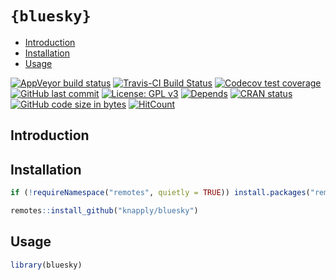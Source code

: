 `{bluesky}`
================

  - [Introduction](#introduction)
  - [Installation](#installation)
  - [Usage](#usage)

<!-- README.Rmd generates README.md. -->

<!-- README.Rmd generates README.md. -->

<!-- badges: start -->

[![AppVeyor build
status](https://ci.appveyor.com/api/projects/status/github/knapply/bluesky?branch=master&svg=true)](https://ci.appveyor.com/project/knapply/bluesky)
[![Travis-CI Build
Status](https://travis-ci.org/knapply/bluesky.svg?branch=master)](https://travis-ci.org/knapply/bluesky)
[![Codecov test
coverage](https://codecov.io/gh/knapply/bluesky/branch/master/graph/badge.svg)](https://codecov.io/gh/knapply/bluesky?branch=master)
[![GitHub last
commit](https://img.shields.io/github/last-commit/knapply/bluesky.svg)](https://github.com/knapply/bluesky/commits/master)
[![License: GPL
v3](https://img.shields.io/badge/License-GPLv3-blue.svg)](https://www.gnu.org/licenses/gpl-3.0)
[![Depends](https://img.shields.io/badge/Depends-GNU_R%3E=3.3-blue.svg)](https://www.r-project.org/)
[![CRAN
status](https://www.r-pkg.org/badges/version/bluesky)](https://cran.r-project.org/package=bluesky)
[![GitHub code size in
bytes](https://img.shields.io/github/languages/code-size/knapply/bluesky.svg)](https://github.com/knapply/bluesky)
[![HitCount](http://hits.dwyl.io/knapply/bluesky.svg)](http://hits.dwyl.io/knapply/bluesky)
<!-- badges: end -->

## Introduction

## Installation

``` r
if (!requireNamespace("remotes", quietly = TRUE)) install.packages("remotes")

remotes::install_github("knapply/bluesky")
```

## Usage

``` r
library(bluesky)
```
